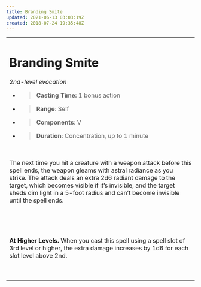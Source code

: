 ```yaml
---
title: Branding Smite
updated: 2021-06-13 03:03:19Z
created: 2018-07-24 19:35:48Z
---
```


<table><tbody><tr class="odd"><td><h1 id="branding-smite"><strong>Branding Smite</strong></h1><p><em>2nd-level evocation</em></p><ul><li><blockquote><p><strong>Casting Time:</strong> 1 bonus action</p></blockquote></li><li><blockquote><p><strong>Range</strong>: Self</p></blockquote></li><li><blockquote><p><strong>Components</strong>: V</p></blockquote></li><li><blockquote><p><strong>Duration</strong>: Concentration, up to 1 minute</p></blockquote></li></ul><p> </p><p>The next time you hit a creature with a weapon attack before this spell ends, the weapon gleams with astral radiance as you strike. The attack deals an extra 2d6 radiant damage to the target, which becomes visible if it’s invisible, and the target sheds dim light in a 5-foot radius and can’t become invisible until the spell ends.</p><p> </p><p> </p><p><strong>At Higher Levels.</strong> When you cast this spell using a spell slot of 3rd level or higher, the extra damage increases by 1d6 for each slot level above 2nd.</p><p> </p></td></tr></tbody></table>